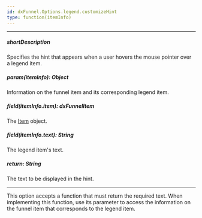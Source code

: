 ```yaml
---
id: dxFunnel.Options.legend.customizeHint
type: function(itemInfo)
---
```

---
##### shortDescription
Specifies the hint that appears when a user hovers the mouse pointer over a legend item.

##### param(itemInfo): Object
Information on the funnel item and its corresponding legend item.

##### field(itemInfo.item): dxFunnelItem
The [Item](/api-reference/10%20UI%20Components/dxFunnel/6%20Item '/Documentation/ApiReference/UI_Components/dxFunnel/Item/') object.

##### field(itemInfo.text): String
The legend item's text.

##### return: String
The text to be displayed in the hint.

---
This option accepts a function that must return the required text. When implementing this function, use its parameter to access the information on the funnel item that corresponds to the legend item.